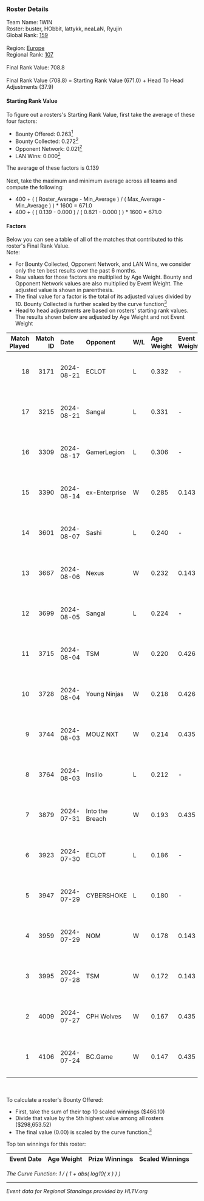 ### Roster Details<br />
Team Name: 1WIN<br />
Roster: buster, HObbit, lattykk, neaLaN, Ryujin<br />
Global Rank: [159](../../standings_global_2024_12_31.md)<br />
<br />
Region: [Europe]( ../../standings_europe_2024_12_31.md)<br />
Regional Rank: [107]( ../../standings_europe_2024_12_31.md)<br />
<br />
Final Rank Value:  708.8<br />
<br />
Final Rank Value (708.8) = Starting Rank Value (671.0) + Head To Head Adjustments (37.9)<br />

#### Starting Rank Value<br />
To figure out a rosters's Starting Rank Value, first take the average of these four factors:<br />
- Bounty Offered: 0.263[<sup>1</sup>](#table2)
- Bounty Collected: 0.272[<sup>2</sup>](#table1)
- Opponent Network: 0.021[<sup>2</sup>](#table1)
- LAN Wins: 0.000[<sup>2</sup>](#table1)

The average of these factors is 0.139<br />
<br />
Next, take the maximum and minimum average across all teams and compute the following:<br />
- 400 + ( ( Roster_Average - Min_Average ) / ( Max_Average - Min_Average ) ) * 1600 = 671.0
- 400 + ( ( 0.139 - 0.000 ) / ( 0.821 - 0.000 ) ) * 1600 = 671.0


#### Factors<br />
Below you can see a table of all of the matches that contributed to this roster's Final Rank Value.<br />
Note:<br />

- For Bounty Collected, Opponent Network, and LAN Wins, we consider only the ten best results over the past 6 months.
- Raw values for those factors are multiplied by Age Weight. Bounty and Opponent Network values are also multiplied by Event Weight. The adjusted value is shown in parenthesis.
- The final value for a factor is the total of its adjusted values divided by 10. Bounty Collected is further scaled by the curve function[<sup>3</sup>](#curveFunction)
- Head to head adjustments are based on rosters' starting rank values. The results shown below are adjusted by Age Weight and not Event Weight
<span id="table1"></span><br />


| Match Played | Match ID | Date       | Opponent        | W/L | Age Weight | Event Weight | Bounty Collected | Opponent Network | LAN Wins  | H2H Adj. | Roster                                  |
| -: | -: | :- | :- | :- | :- | :- | :- | :- | :- | -: | :- |
|           18 |     3171 | 2024-08-21 | ECLOT           | L   | 0.332      | -            | -                | -                | -         |    -0.32 | buster, HObbit, lattykk, neaLaN, Ryujin |
|           17 |     3215 | 2024-08-21 | Sangal          | L   | 0.331      | -            | -                | -                | -         |    -0.47 | buster, HObbit, lattykk, neaLaN, Ryujin |
|           16 |     3309 | 2024-08-17 | GamerLegion     | L   | 0.306      | -            | -                | -                | -         |    -0.21 | buster, HObbit, lattykk, neaLaN, Ryujin |
|           15 |     3390 | 2024-08-14 | ex-Enterprise   | W   | 0.285      | 0.143        | 0.011 (0.000)    | 0.248 (0.010)    | 0 (0.000) |     6.61 | buster, HObbit, lattykk, neaLaN, Ryujin |
|           14 |     3601 | 2024-08-07 | Sashi           | L   | 0.240      | -            | -                | -                | -         |    -1.02 | buster, HObbit, lattykk, neaLaN, Ryujin |
|           13 |     3667 | 2024-08-06 | Nexus           | W   | 0.232      | 0.143        | 0.350 (0.012)    | 0.807 (0.027)    | 0 (0.000) |     7.20 | buster, HObbit, lattykk, neaLaN, Ryujin |
|           12 |     3699 | 2024-08-05 | Sangal          | L   | 0.224      | -            | -                | -                | -         |    -0.31 | buster, HObbit, lattykk, neaLaN, Ryujin |
|           11 |     3715 | 2024-08-04 | TSM             | W   | 0.220      | 0.426        | 0.037 (0.003)    | 0.519 (0.049)    | 0 (0.000) |     5.27 | buster, HObbit, lattykk, neaLaN, Ryujin |
|           10 |     3728 | 2024-08-04 | Young Ninjas    | W   | 0.218      | 0.426        | 0.002 (0.000)    | 0.159 (0.015)    | 0 (0.000) |     3.77 | buster, HObbit, lattykk, neaLaN, Ryujin |
|            9 |     3744 | 2024-08-03 | MOUZ NXT        | W   | 0.214      | 0.435        | 0.010 (0.001)    | 0.127 (0.012)    | 0 (0.000) |     3.93 | buster, HObbit, lattykk, neaLaN, Ryujin |
|            8 |     3764 | 2024-08-03 | Insilio         | L   | 0.212      | -            | -                | -                | -         |    -2.13 | buster, HObbit, lattykk, neaLaN, Ryujin |
|            7 |     3879 | 2024-07-31 | Into the Breach | W   | 0.193      | 0.435        | 0.006 (0.001)    | 0.575 (0.048)    | 0 (0.000) |     4.76 | buster, HObbit, lattykk, neaLaN, Ryujin |
|            6 |     3923 | 2024-07-30 | ECLOT           | L   | 0.186      | -            | -                | -                | -         |    -0.12 | buster, HObbit, lattykk, neaLaN, Ryujin |
|            5 |     3947 | 2024-07-29 | CYBERSHOKE      | L   | 0.180      | -            | -                | -                | -         |    -1.54 | buster, HObbit, lattykk, neaLaN, Ryujin |
|            4 |     3959 | 2024-07-29 | NOM             | W   | 0.178      | 0.143        | 0.000 (0.000)    | 0.040 (0.001)    | 0 (0.000) |     1.61 | buster, HObbit, lattykk, neaLaN, Ryujin |
|            3 |     3995 | 2024-07-28 | TSM             | W   | 0.172      | 0.143        | 0.037 (0.001)    | 0.519 (0.013)    | 0 (0.000) |     4.22 | buster, HObbit, lattykk, neaLaN, Ryujin |
|            2 |     4009 | 2024-07-27 | CPH Wolves      | W   | 0.167      | 0.435        | 0.004 (0.000)    | 0.191 (0.014)    | 0 (0.000) |     3.13 | buster, HObbit, lattykk, neaLaN, Ryujin |
|            1 |     4106 | 2024-07-24 | BC.Game         | W   | 0.147      | 0.435        | 0.045 (0.003)    | 0.412 (0.026)    | 0 (0.000) |     3.50 | buster, HObbit, lattykk, neaLaN, Ryujin |

<br />
<span id="table2"></span><br />
To calculate a roster's Bounty Offered:<br />

- First, take the sum of their top 10 scaled winnings ($466.10)
- Divide that value by the 5th highest value among all rosters ($298,653.52)
- The final value (0.00) is scaled by the curve function.[<sup>3</sup>](#curveFunction)

Top ten winnings for this roster:<br />

| Event Date | Age Weight | Prize Winnings | Scaled Winnings |
| :- | -: | :- | :- |


<span id="curveFunction"></span>_The Curve Function: 1 / ( 1 + abs( log10( x ) ) )_<br />

---
_Event data for Regional Standings provided by HLTV.org_<br />
